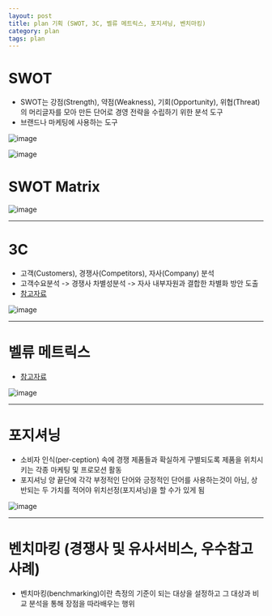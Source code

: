 ```yaml
---
layout: post
title: plan 기획 (SWOT, 3C, 벨류 메트릭스, 포지셔닝, 벤치마킹)
category: plan
tags: plan
---
```


# SWOT
* SWOT는 강점(Strength), 약점(Weakness), 기회(Opportunity), 위협(Threat)의 머리글자를 모아 만든 단어로 경영 전략을 수립하기 위한 분석 도구
* 브랜드나 마케팅에 사용하는 도구

![image](https://github.com/gunug/gunug.github.io/assets/52345276/a98757b9-62ff-4ce1-bed0-df5ba03d07e1)

![image](https://github.com/gunug/gunug.github.io/assets/52345276/3b3cc04c-4745-42af-93dc-3c0950a37472)

# SWOT Matrix

![image](https://github.com/gunug/gunug.github.io/assets/52345276/7f3b432d-b34f-44b1-b000-733484da4968)

---

# 3C
* 고객(Customers), 경쟁사(Competitors), 자사(Company) 분석
* 고객수요분석 -> 경쟁사 차별성분석 -> 자사 내부자원과 결합한 차별화 방안 도출
* [참고자료](https://hotcoca.tistory.com/154)

![image](https://github.com/gunug/gunug.github.io/assets/52345276/d06ab455-527b-443a-aee8-35141f225973)

---

# 벨류 메트릭스
* [참고자료](https://dmbhyem.wixsite.com/portfolio/blank-3)

![image](https://github.com/gunug/gunug.github.io/assets/52345276/98701578-4ab4-4e13-9ea2-ea5db176f802)


---

# 포지셔닝
* 소비자 인식(per-ception) 속에 경쟁 제품들과 확실하게 구별되도록 제품을 위치시키는 각종 마케팅 및 프로모션 활동
* 포지셔닝 양 끝단에 각각 부정적인 단어와 긍정적인 단어를 사용하는것이 아님, 상반되는 두 가치를 적어야 위치선정(포지셔닝)을 할 수가 있게 됨 

![image](https://github.com/gunug/gunug.github.io/assets/52345276/0a1fa034-b531-4fae-bf8b-7a8661698079)


---

# 벤치마킹 (경쟁사 및 유사서비스, 우수참고 사례)
* 벤치마킹(benchmarking)이란 측정의 기준이 되는 대상을 설정하고 그 대상과 비교 분석을 통해 장점을 따라배우는 행위
